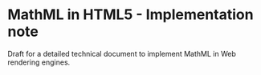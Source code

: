 # MathML in HTML5 - Implementation note

Draft for a detailed technical document to implement MathML in Web rendering
engines.
